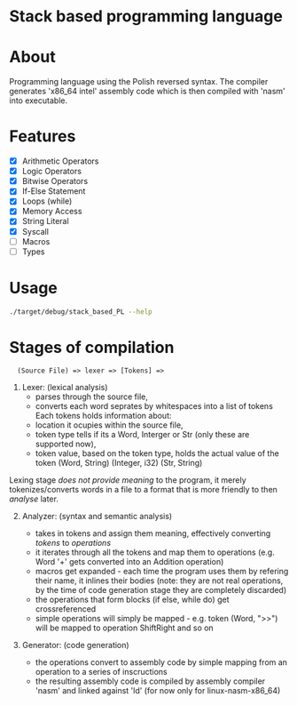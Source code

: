 # Stack based programming language

# About

Programming language using the Polish reversed syntax.
The compiler generates 'x86_64 intel' assembly code which is then compiled with 'nasm' into executable.

# Features

- [x] Arithmetic Operators
- [x] Logic Operators
- [x] Bitwise Operators
- [x] If-Else Statement
- [x] Loops (while)
- [x] Memory Access
- [x] String Literal
- [x] Syscall
- [ ] Macros
- [ ] Types

# Usage 

```sh
./target/debug/stack_based_PL --help
```

# Stages of compilation

```
  (Source File) => lexer => [Tokens] => 
```

1) Lexer: (lexical analysis)
    - parses through the source file,
    - converts each word seprates by whitespaces into a list of tokens
    Each tokens holds information about:
    - location it ocupies within the source file, 
    - token type tells if its a Word, Interger or Str (only these are supported now),
    - token value, based on the token type, holds the actual value of the token (Word, String) (Integer, i32) (Str, String)

Lexing stage _does not provide meaning_ to the program, it merely 
tokenizes/converts words in a file to a format that is more friendly to then _analyse_ later.

2) Analyzer: (syntax and semantic analysis)
    - takes in tokens and assign them meaning, effectively converting _tokens_ to _operations_
    - it iterates through all the tokens and map them to operations (e.g. Word '+' gets converted into an Addition operation)
    - macros get expanded - each time the program uses them by refering their name, it inlines their bodies (note: they are not real operations, by the time of code generation stage they are completely discarded)
    - the operations that form blocks (if else, while do) get crossreferenced
    - simple operations will simply be mapped - e.g. token (Word, ">>") will be mapped to operation ShiftRight and so on

3) Generator: (code generation)
    - the operations convert to assembly code by simple mapping from an operation to a series of inscructions
    - the resulting assembly code is compiled by assembly compiler 'nasm' and linked against 'ld' (for now only for linux-nasm-x86_64)
